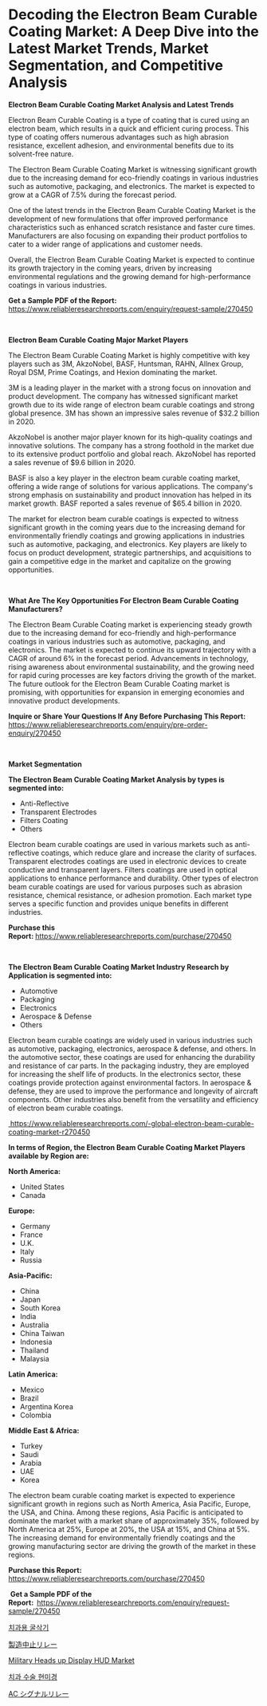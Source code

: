 <p><h1>Decoding the Electron Beam Curable Coating Market: A Deep Dive into the Latest Market Trends, Market Segmentation, and Competitive Analysis</h1></p><p><strong>Electron Beam Curable Coating Market Analysis and Latest Trends</strong></p>
<p><p>Electron Beam Curable Coating is a type of coating that is cured using an electron beam, which results in a quick and efficient curing process. This type of coating offers numerous advantages such as high abrasion resistance, excellent adhesion, and environmental benefits due to its solvent-free nature. </p><p>The Electron Beam Curable Coating Market is witnessing significant growth due to the increasing demand for eco-friendly coatings in various industries such as automotive, packaging, and electronics. The market is expected to grow at a CAGR of 7.5% during the forecast period. </p><p>One of the latest trends in the Electron Beam Curable Coating Market is the development of new formulations that offer improved performance characteristics such as enhanced scratch resistance and faster cure times. Manufacturers are also focusing on expanding their product portfolios to cater to a wider range of applications and customer needs.</p><p>Overall, the Electron Beam Curable Coating Market is expected to continue its growth trajectory in the coming years, driven by increasing environmental regulations and the growing demand for high-performance coatings in various industries.</p></p>
<p><strong>Get a Sample PDF of the Report:&nbsp;</strong> <a href="https://www.reliableresearchreports.com/enquiry/request-sample/270450">https://www.reliableresearchreports.com/enquiry/request-sample/270450</a></p>
<p>&nbsp;</p>
<p><strong>Electron Beam Curable Coating Major Market Players</strong></p>
<p><p>The Electron Beam Curable Coating Market is highly competitive with key players such as 3M, AkzoNobel, BASF, Huntsman, RAHN, Allnex Group, Royal DSM, Prime Coatings, and Hexion dominating the market. </p><p>3M is a leading player in the market with a strong focus on innovation and product development. The company has witnessed significant market growth due to its wide range of electron beam curable coatings and strong global presence. 3M has shown an impressive sales revenue of $32.2 billion in 2020.</p><p>AkzoNobel is another major player known for its high-quality coatings and innovative solutions. The company has a strong foothold in the market due to its extensive product portfolio and global reach. AkzoNobel has reported a sales revenue of $9.6 billion in 2020.</p><p>BASF is also a key player in the electron beam curable coating market, offering a wide range of solutions for various applications. The company's strong emphasis on sustainability and product innovation has helped in its market growth. BASF reported a sales revenue of $65.4 billion in 2020.</p><p>The market for electron beam curable coatings is expected to witness significant growth in the coming years due to the increasing demand for environmentally friendly coatings and growing applications in industries such as automotive, packaging, and electronics. Key players are likely to focus on product development, strategic partnerships, and acquisitions to gain a competitive edge in the market and capitalize on the growing opportunities.</p></p>
<p>&nbsp;</p>
<p><strong>What Are The Key Opportunities For Electron Beam Curable Coating Manufacturers?</strong></p>
<p><p>The Electron Beam Curable Coating market is experiencing steady growth due to the increasing demand for eco-friendly and high-performance coatings in various industries such as automotive, packaging, and electronics. The market is expected to continue its upward trajectory with a CAGR of around 6% in the forecast period. Advancements in technology, rising awareness about environmental sustainability, and the growing need for rapid curing processes are key factors driving the growth of the market. The future outlook for the Electron Beam Curable Coating market is promising, with opportunities for expansion in emerging economies and innovative product developments.</p></p>
<p><strong>Inquire or Share Your Questions If Any Before Purchasing This Report:</strong> <a href="https://www.reliableresearchreports.com/enquiry/pre-order-enquiry/270450">https://www.reliableresearchreports.com/enquiry/pre-order-enquiry/270450</a></p>
<p>&nbsp;</p>
<p><strong>Market Segmentation</strong></p>
<p><strong>The Electron Beam Curable Coating Market Analysis by types is segmented into:</strong></p>
<p><ul><li>Anti-Reflective</li><li>Transparent Electrodes</li><li>Filters Coating</li><li>Others</li></ul></p>
<p><p>Electron beam curable coatings are used in various markets such as anti-reflective coatings, which reduce glare and increase the clarity of surfaces. Transparent electrodes coatings are used in electronic devices to create conductive and transparent layers. Filters coatings are used in optical applications to enhance performance and durability. Other types of electron beam curable coatings are used for various purposes such as abrasion resistance, chemical resistance, or adhesion promotion. Each market type serves a specific function and provides unique benefits in different industries.</p></p>
<p><strong>Purchase this Report:&nbsp;</strong><a href="https://www.reliableresearchreports.com/purchase/270450">https://www.reliableresearchreports.com/purchase/270450</a></p>
<p>&nbsp;</p>
<p><strong>The Electron Beam Curable Coating Market Industry Research by Application is segmented into:</strong></p>
<p><ul><li>Automotive</li><li>Packaging</li><li>Electronics</li><li>Aerospace & Defense</li><li>Others</li></ul></p>
<p><p>Electron beam curable coatings are widely used in various industries such as automotive, packaging, electronics, aerospace & defense, and others. In the automotive sector, these coatings are used for enhancing the durability and resistance of car parts. In the packaging industry, they are employed for increasing the shelf life of products. In the electronics sector, these coatings provide protection against environmental factors. In aerospace & defense, they are used to improve the performance and longevity of aircraft components. Other industries also benefit from the versatility and efficiency of electron beam curable coatings.</p></p>
<p><a href="https://www.reliableresearchreports.com/-global-electron-beam-curable-coating-market-r270450">&nbsp;https://www.reliableresearchreports.com/-global-electron-beam-curable-coating-market-r270450</a></p>
<p><strong>In terms of Region, the Electron Beam Curable Coating Market Players available by Region are:</strong></p>
<p>
    <p> <strong> North America: </strong>
        <ul>
            <li>United States</li>
            <li>Canada</li>
        </ul>
        </p> 
    <p> <strong> Europe: </strong>
        <ul>
            <li>Germany</li>
            <li>France</li>
            <li>U.K.</li>
            <li>Italy</li>
            <li>Russia</li>
        </ul>
        </p> 
    <p> <strong> Asia-Pacific: </strong>
        <ul>
            <li>China</li>
            <li>Japan</li>
            <li>South Korea</li>
            <li>India</li>
            <li>Australia</li>
            <li>China Taiwan</li>
            <li>Indonesia</li>
            <li>Thailand</li>
            <li>Malaysia</li>
        </ul>
        </p> 
    <p> <strong> Latin America: </strong>
        <ul>
            <li>Mexico</li>
            <li>Brazil</li>
            <li>Argentina Korea</li>
            <li>Colombia</li>
        </ul>
        </p> 
    <p> <strong> Middle East & Africa: </strong>
        <ul>
            <li>Turkey</li>
            <li>Saudi</li>
            <li>Arabia</li>
            <li>UAE</li>
            <li>Korea</li>
        </ul>
    </p>
    </p>
<p><p>The electron beam curable coating market is expected to experience significant growth in regions such as North America, Asia Pacific, Europe, the USA, and China. Among these regions, Asia Pacific is anticipated to dominate the market with a market share of approximately 35%, followed by North America at 25%, Europe at 20%, the USA at 15%, and China at 5%. The increasing demand for environmentally friendly coatings and the growing manufacturing sector are driving the growth of the market in these regions.</p></p>
<p><strong>Purchase this Report: </strong><a href="https://www.reliableresearchreports.com/purchase/270450">https://www.reliableresearchreports.com/purchase/270450</a></p>
<p>&nbsp;<strong>Get a Sample PDF of the Report:&nbsp;&nbsp;</strong><a href="https://www.reliableresearchreports.com/enquiry/request-sample/270450">https://www.reliableresearchreports.com/enquiry/request-sample/270450</a></p>
<p><strong></strong></p>
<p><p><a href="https://github.com/CarmellaLang1/Market-Research-Report-List-1/blob/main/4209105126163.md">치과용 굴삭기</a></p><p><a href="https://github.com/hardee896/Market-Research-Report-List-1/blob/main/8943870118736.md">製造中止リレー</a></p><p><a href="https://github.com/bobicer/Market-Research-Report-List-3/blob/main/military-heads-up-display-hud-market.md">Military Heads up Display HUD Market</a></p><p><a href="https://github.com/RonSpencer61/Market-Research-Report-List-1/blob/main/1771024126162.md">치과 수술 현미경</a></p><p><a href="https://github.com/ReyesKohler20231/Market-Research-Report-List-2/blob/main/6321444118735.md">AC シグナルリレー</a></p></p>